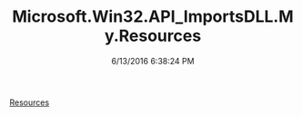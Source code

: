 ﻿---
title: Microsoft.Win32.API_ImportsDLL.My.Resources
date: 6/13/2016 6:38:24 PM
---

[Resources](T-Microsoft.Win32.API_ImportsDLL.My.Resources.Resources.html)
